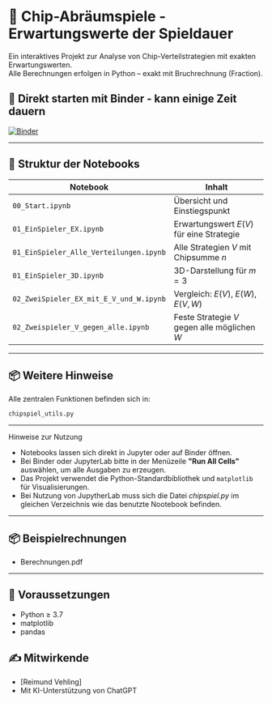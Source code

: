 # 🧠 Chip-Abräumspiele - Erwartungswerte der Spieldauer

Ein interaktives Projekt zur Analyse von Chip-Verteilstrategien mit exakten Erwartungswerten.  
Alle Berechnungen erfolgen in Python – exakt mit Bruchrechnung (Fraction).

## 🚀 Direkt starten mit Binder - kann einige Zeit dauern

[![Binder](https://mybinder.org/badge_logo.svg)](https://mybinder.org/v2/gh/RVeh/EX_Setzstrategien/HEAD)

---

## 📂 Struktur der Notebooks

| Notebook | Inhalt |
|----------|--------|
| `00_Start.ipynb` | Übersicht und Einstiegspunkt |
| `01_EinSpieler_EX.ipynb` | Erwartungswert $E(V)$ für eine Strategie |
| `01_EinSpieler_Alle_Verteilungen.ipynb` | Alle Strategien $V$ mit Chipsumme $n$ |
| `01_EinSpieler_3D.ipynb` | 3D-Darstellung für $m = 3$ |
| `02_ZweiSpieler_EX_mit_E_V_und_W.ipynb` | Vergleich: $E(V)$, $E(W)$, $E(V, W)$ |
| `02_Zweispieler_V_gegen_alle.ipynb` | Feste Strategie $V$ gegen alle möglichen $W$ |

---

## 📦 Weitere Hinweise

Alle zentralen Funktionen befinden sich in:

```python
chipspiel_utils.py

```
---

Hinweise zur Nutzung

- Notebooks lassen sich direkt in Jupyter oder auf Binder öffnen.
- Bei Binder oder JupyterLab bitte in der Menüzeile **"Run All Cells"** auswählen, um alle Ausgaben zu erzeugen.
- Das Projekt verwendet die Python-Standardbibliothek und `matplotlib` für Visualisierungen.
- Bei Nutzung von JupytherLab muss sich die Datei *chipspiel.py* im gleichen Verzeichnis wie das benutzte Nootebook befinden.

---

## 📦 Beispielrechnungen

- Berechnungen.pdf

---

## 🧮 Voraussetzungen

- Python ≥ 3.7
- matplotlib
- pandas


## ✍️ Mitwirkende

- [Reimund Vehling]
- Mit KI-Unterstützung von ChatGPT

